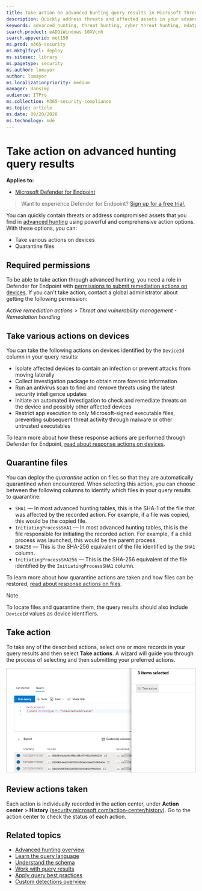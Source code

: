```yaml
---
title: Take action on advanced hunting query results in Microsoft Threat Protection
description: Quickly address threats and affected assets in your advanced hunting query results
keywords: advanced hunting, threat hunting, cyber threat hunting, mdatp, microsoft defender atp, wdatp search, query, telemetry, custom detections, schema, kusto, avoid timeout, command lines, process id
search.product: eADQiWindows 10XVcnh
search.appverid: met150
ms.prod: m365-security
ms.mktglfcycl: deploy
ms.sitesec: library
ms.pagetype: security
ms.author: lomayor
author: lomayor
ms.localizationpriority: medium
manager: dansimp
audience: ITPro
ms.collection: M365-security-compliance
ms.topic: article
ms.date: 09/20/2020
ms.technology: mde
---
```


# Take action on advanced hunting query results

**Applies to:**
- [Microsoft Defender for Endpoint](https://go.microsoft.com/fwlink/p/?linkid=2146631)

> Want to experience Defender for Endpoint? [Sign up for a free trial.](https://www.microsoft.com/microsoft-365/windows/microsoft-defender-atp?ocid=docs-wdatp-advancedhuntingref-abovefoldlink)

You can quickly contain threats or address compromised assets that you find in [advanced hunting](advanced-hunting-overview.md) using powerful and comprehensive action options. With these options, you can:

- Take various actions on devices
- Quarantine files

## Required permissions

To be able to take action through advanced hunting, you need a role in Defender for Endpoint with [permissions to submit remediation actions on devices](https://docs.microsoft.com/windows/security/threat-protection/microsoft-defender-atp/user-roles#permission-options). If you can't take action, contact a global administrator about getting the following permission:

*Active remediation actions > Threat and vulnerability management - Remediation handling*

## Take various actions on devices

You can take the following actions on devices identified by the `DeviceId` column in your query results:

- Isolate affected devices to contain an infection or prevent attacks from moving laterally
- Collect investigation package to obtain more forensic information
- Run an antivirus scan to find and remove threats using the latest security intelligence updates
- Initiate an automated investigation to check and remediate threats on the device and possibly other affected devices
- Restrict app execution to only Microsoft-signed executable files, preventing subsequent threat activity through malware or other untrusted executables

To learn more about how these response actions are performed through Defender for Endpoint, [read about response actions on devices](respond-machine-alerts.md).

## Quarantine files

You can deploy the *quarantine* action on files so that they are automatically quarantined when encountered. When selecting this action, you can choose between the following columns to identify which files in your query results to quarantine:

- `SHA1` — In most advanced hunting tables, this is the SHA-1 of the file that was affected by the recorded action. For example, if a file was copied, this would be the copied file.
- `InitiatingProcessSHA1` — In most advanced hunting tables, this is the file responsible for initiating the recorded action. For example, if a child process was launched, this would be the parent process. 
- `SHA256` — This is the SHA-256 equivalent of the file identified by the `SHA1` column.
- `InitiatingProcessSHA256` — This is the SHA-256 equivalent of the file identified by the `InitiatingProcessSHA1` column.

To learn more about how quarantine actions are taken and how files can be restored, [read about response actions on files](respond-file-alerts.md).

>[!NOTE]
>To locate files and quarantine them, the query results should also include `DeviceId` values as device identifiers.  

## Take action

To take any of the described actions, select one or more records in your query results and then select **Take actions**. A wizard will guide you through the process of selecting and then submitting your preferred actions.

![Image of selected record with panel for inspecting the record](images/ah-take-actions.png)

## Review actions taken

Each action is individually recorded in the action center, under **Action center** > **History** ([security.microsoft.com/action-center/history](https://security.microsoft.com/action-center/history)). Go to the action center to check the status of each action.
 
## Related topics

- [Advanced hunting overview](advanced-hunting-overview.md)
- [Learn the query language](advanced-hunting-query-language.md)
- [Understand the schema](advanced-hunting-schema-reference.md)
- [Work with query results](advanced-hunting-query-results.md)
- [Apply query best practices](advanced-hunting-best-practices.md)
- [Custom detections overview](overview-custom-detections.md)
